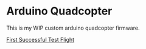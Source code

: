 # Arduino Quadcopter

This is my WIP custom arduino quadcopter firmware.

[First Successful Test Flight](https://www.youtube.com/watch?v=e4rH2S3EOmw&feature=youtu.be)
